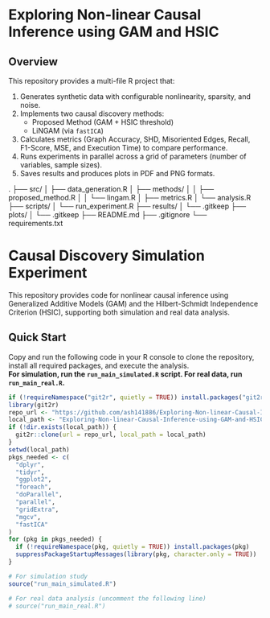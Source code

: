# Exploring Non-linear Causal Inference using GAM and HSIC

## Overview
This repository provides a multi-file R project that:
1. Generates synthetic data with configurable nonlinearity, sparsity, and noise.
2. Implements two causal discovery methods:
   - Proposed Method (GAM + HSIC threshold)
   - LiNGAM (via `fastICA`)
3. Calculates metrics (Graph Accuracy, SHD, Misoriented Edges, Recall, F1-Score, MSE, and Execution Time) to compare performance.
4. Runs experiments in parallel across a grid of parameters (number of variables, sample sizes).
5. Saves results and produces plots in PDF and PNG formats.


.
├── src/
│ ├── data_generation.R
│ ├── methods/
│ │ ├── proposed_method.R
│ │ └── lingam.R
│ ├── metrics.R
│ └── analysis.R
├── scripts/
│ └── run_experiment.R
├── results/
│ └── .gitkeep
├── plots/
│ └── .gitkeep
├── README.md
├── .gitignore
└── requirements.txt




# Causal Discovery Simulation Experiment

This repository provides code for nonlinear causal inference using Generalized Additive Models (GAM) and the Hilbert-Schmidt Independence Criterion (HSIC), supporting both simulation and real data analysis.

## Quick Start

Copy and run the following code in your R console to clone the repository, install all required packages, and execute the analysis.  
**For simulation, run the `run_main_simulated.R` script. For real data, run `run_main_real.R`.**

```r
if (!requireNamespace("git2r", quietly = TRUE)) install.packages("git2r")
library(git2r)
repo_url <- "https://github.com/ash141886/Exploring-Non-linear-Causal-Inference-using-GAM-and-HSIC.git"
local_path <- "Exploring-Non-linear-Causal-Inference-using-GAM-and-HSIC"
if (!dir.exists(local_path)) {
  git2r::clone(url = repo_url, local_path = local_path)
}
setwd(local_path)
pkgs_needed <- c(
  "dplyr",
  "tidyr",
  "ggplot2",
  "foreach",
  "doParallel",
  "parallel",
  "gridExtra",
  "mgcv",
  "fastICA"
)
for (pkg in pkgs_needed) {
  if (!requireNamespace(pkg, quietly = TRUE)) install.packages(pkg)
  suppressPackageStartupMessages(library(pkg, character.only = TRUE))
}

# For simulation study
source("run_main_simulated.R")

# For real data analysis (uncomment the following line)
# source("run_main_real.R")
